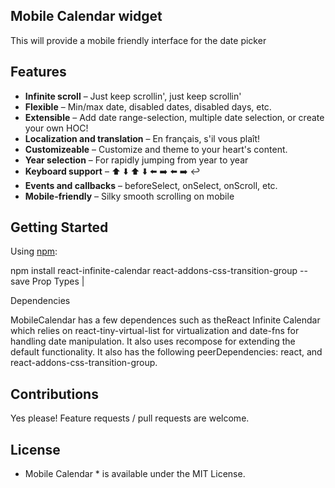 ## Mobile Calendar widget
 This will provide a mobile friendly interface for the date picker


 Features
---------------

* **Infinite scroll** – Just keep scrollin', just keep scrollin'
* **Flexible** – Min/max date, disabled dates, disabled days, etc.
* **Extensible** – Add date range-selection, multiple date selection, or create your own HOC!
* **Localization and translation** – En français, s'il vous plaît!
* **Customizeable** – Customize and theme to your heart's content.
* **Year selection** – For rapidly jumping from year to year
* **Keyboard support** – ⬆️ ⬇️ ⬆️ ⬇️ ⬅️ ➡️ ⬅️ ➡️ ↩️
* **Events and callbacks** – beforeSelect, onSelect, onScroll, etc.
* **Mobile-friendly** – Silky smooth scrolling on mobile


Getting Started
---------------

Using [npm](https://www.npmjs.com/):

npm install react-infinite-calendar react-addons-css-transition-group --save
 Prop Types
                                                          |

Dependencies

 MobileCalendar has a few dependences such as theReact Infinite Calendar which relies on react-tiny-virtual-list for virtualization and date-fns for handling date manipulation. It also uses recompose for extending the default functionality. It also has the following peerDependencies: react, and react-addons-css-transition-group.

Contributions
------------
Yes please! Feature requests / pull requests are welcome. 

License
---------
* Mobile Calendar * is available under the MIT License.